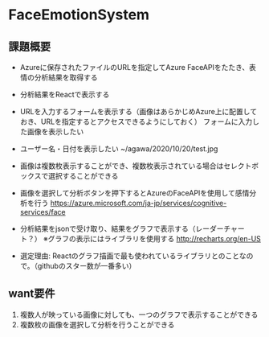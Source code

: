 # FaceEmotionSystem

## 課題概要
* Azureに保存されたファイルのURLを指定してAzure FaceAPIをたたき、表情の分析結果を取得する
* 分析結果をReactで表示する

* URLを入力するフォームを表示する（画像はあらかじめAzure上に配置しておき、URLを指定するとアクセスできるようにしておく）
フォームに入力した画像を表示したい
* ユーザー名・日付を表示したい
  ~/agawa/2020/10/20/test.jpg 
* 画像は複数枚表示することができ、複数枚表示されている場合はセレクトボックスで選択することができる
* 画像を選択して分析ボタンを押下するとAzureのFaceAPIを使用して感情分析を行う
https://azure.microsoft.com/ja-jp/services/cognitive-services/face
* 分析結果をjsonで受け取り、結果をグラフで表示する（レーダーチャート？）
※グラフの表示にはライブラリを使用する
http://recharts.org/en-US
* 選定理由: Reactのグラフ描画で最も使われているライブラリとのことなので。（githubのスター数が一番多い）

## want要件
1. 複数人が映っている画像に対しても、一つのグラフで表示することができる
2. 複数枚の画像を選択して分析を行うことができる
